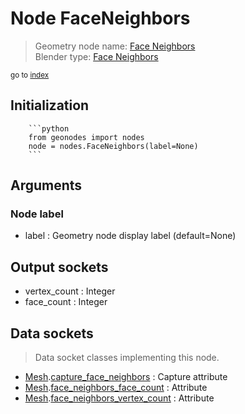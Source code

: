 
# Node FaceNeighbors

> Geometry node name: [Face Neighbors](https://docs.blender.org/manual/en/latest/modeling/geometry_nodes/mesh/face_neighbors.html)<br>
  Blender type: [Face Neighbors](https://docs.blender.org/api/current/bpy.types.GeometryNodeInputMeshFaceNeighbors.html)
  
<sub>go to [index](/docs/index.md)</sub>

Initialization
--------------
        
        ```python
        from geonodes import nodes
        node = nodes.FaceNeighbors(label=None)
        ```



## Arguments


### Node label

- label : Geometry node display label (default=None)

## Output sockets

- vertex_count : Integer
- face_count : Integer

## Data sockets

> Data socket classes implementing this node.
  
  
- [Mesh](/docs/sockets/Mesh.md).[capture_face_neighbors](/docs/sockets/Mesh.md#capture_face_neighbors) : Capture attribute
- [Mesh](/docs/sockets/Mesh.md).[face_neighbors_face_count](/docs/sockets/Mesh.md#face_neighbors_face_count) : Attribute
- [Mesh](/docs/sockets/Mesh.md).[face_neighbors_vertex_count](/docs/sockets/Mesh.md#face_neighbors_vertex_count) : Attribute
  

